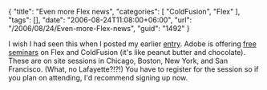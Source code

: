 {
	"title": "Even more Flex news",
	"categories": [
		"ColdFusion",
		"Flex"
	],
	"tags": [],
	"date": "2006-08-24T11:08:00+06:00",
	"url": "/2006/08/24/Even-more-Flex-news",
	"guid": "1492"
}

I wish I had seen this when I posted my earlier <a href="http://ray.camdenfamily.com/index.cfm/2006/8/24/FlexTV">entry</a>. Adobe is offering <a href="http://www.adobereg.com/flex2&coldfusion/">free seminars</a> on Flex and ColdFusion (it's like peanut butter and chocolate). These are on site sessions in Chicago, Boston, New York, and San Francisco. (What, no Lafayette?!?!) You have to register for the session so if you plan on attending, I'd recommend signing up now.